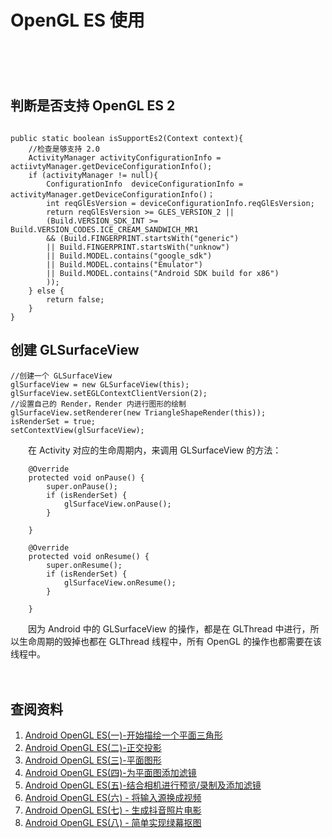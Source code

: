 # OpenGL ES 使用
　　

　　


## 判断是否支持 OpenGL ES 2
```

public static boolean isSupportEs2(Context context){
    //检查是够支持 2.0
    ActivityManager activityConfigurationInfo = actiivtyManager.getDeviceConfigurationInfo();
    if (activityManager != null){
        ConfigurationInfo  deviceConfigurationInfo = activityManager.getDeviceConfigurationInfo()；
        int reqGlEsVersion = deviceConfigurationInfo.reqGlEsVersion;
        return reqGlEsVersion >= GLES_VERSION_2 || 
        (Build.VERSION_SDK_INT >= Build.VERSION_CODES.ICE_CREAM_SANDWICH_MR1
        && (Build.FINGERPRINT.startsWith("generic")
        || Build.FINGERPRINT.startsWith("unknow")
        || Build.MODEL.contains("google_sdk")
        || Build.MODEL.contains("Emulator")
        || Build.MODEL.contains("Android SDK build for x86")
        ));
    } else {
        return false;
    }
}
```

## 创建 GLSurfaceView
```
//创建一个 GLSurfaceView
glSurfaceView = new GLSurfaceView(this);
glSurfaceView.setEGLContextClientVersion(2);
//设置自己的 Render，Render 内进行图形的绘制
glSurfaceView.setRenderer(new TriangleShapeRender(this));
isRenderSet = true;
setContextView(glSurfaceView);
```

　　在 Activity 对应的生命周期内，来调用 GLSurfaceView 的方法：

```
    @Override
    protected void onPause() {
        super.onPause();
        if (isRenderSet) {
            glSurfaceView.onPause();
        }

    }

    @Override
    protected void onResume() {
        super.onResume();
        if (isRenderSet) {
            glSurfaceView.onResume();
        }

    }
```

　　因为 Android 中的 GLSurfaceView 的操作，都是在 GLThread 中进行，所以生命周期的毁掉也都在 GLThread 线程中，所有 OpenGL 的操作也都需要在该线程中。 

　　


## 查阅资料
1. [Android OpenGL ES(一)-开始描绘一个平面三角形](https://www.jianshu.com/p/4a014afde409)
2. [Android OpenGL ES(二)-正交投影](https://www.jianshu.com/p/7e0471100605)
3. [Android OpenGL ES(三)-平面图形](https://www.jianshu.com/p/320980800358)
4. [Android OpenGL ES(四)-为平面图添加滤镜](https://www.jianshu.com/p/7bcdb68823cb)
5. [Android OpenGL ES(五)-结合相机进行预览/录制及添加滤镜](https://www.jianshu.com/p/b36b6e17e818)
6. [Android OpenGL ES(六) - 将输入源换成视频](https://www.jianshu.com/p/9c616616f95a)
7. [Android OpenGL ES(七) - 生成抖音照片电影](https://www.jianshu.com/p/dac18f4ee3e9)
8. [Android OpenGL ES(八) - 简单实现绿幕抠图](https://www.jianshu.com/p/159744875386)
